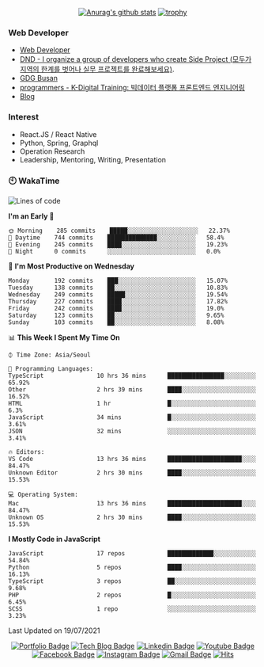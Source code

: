 <div align=center>

[![Anurag's github stats](https://github-readme-stats.vercel.app/api?username=sgd122&show_icons=true)](https://github.com/anuraghazra/github-readme-stats)
[![trophy](https://github-profile-trophy.vercel.app/?username=sgd122&theme=juicyfresh)](https://github.com/ryo-ma/github-profile-trophy)
</div>

### Web Developer
- [Web Developer](https://sgd122.github.io/)
- [DND - I organize a group of developers who create Side Project (모두가 지역의 한계를 벗어나 실무 프로젝트를 완료해보세요)](https://dnd.ac/).
- [GDG Busan](https://gdg.community.dev/gdg-busan/)
- [programmers - K-Digital Training: 빅데이터 플랫폼 프론트엔드 엔지니어링](https://programmers.co.kr/learn/courses/12175)
- [Blog](https://dndacademy.github.io/)

### Interest
- React.JS / React Native
- Python, Spring, Graphql
- Operation Research
- Leadership, Mentoring, Writing, Presentation


### 🕙 WakaTime
<!--START_SECTION:waka-->
![Lines of code](https://img.shields.io/badge/From%20Hello%20World%20I%27ve%20Written-1.3%20million%20lines%20of%20code-blue)

**I'm an Early 🐤** 

```text
🌞 Morning    285 commits    █████░░░░░░░░░░░░░░░░░░░░   22.37% 
🌆 Daytime    744 commits    ██████████████░░░░░░░░░░░   58.4% 
🌃 Evening    245 commits    ████░░░░░░░░░░░░░░░░░░░░░   19.23% 
🌙 Night      0 commits      ░░░░░░░░░░░░░░░░░░░░░░░░░   0.0%

```
📅 **I'm Most Productive on Wednesday** 

```text
Monday       192 commits    ███░░░░░░░░░░░░░░░░░░░░░░   15.07% 
Tuesday      138 commits    ██░░░░░░░░░░░░░░░░░░░░░░░   10.83% 
Wednesday    249 commits    █████░░░░░░░░░░░░░░░░░░░░   19.54% 
Thursday     227 commits    ████░░░░░░░░░░░░░░░░░░░░░   17.82% 
Friday       242 commits    ████░░░░░░░░░░░░░░░░░░░░░   19.0% 
Saturday     123 commits    ██░░░░░░░░░░░░░░░░░░░░░░░   9.65% 
Sunday       103 commits    ██░░░░░░░░░░░░░░░░░░░░░░░   8.08%

```


📊 **This Week I Spent My Time On** 

```text
⌚︎ Time Zone: Asia/Seoul

💬 Programming Languages: 
TypeScript               10 hrs 36 mins      ████████████████░░░░░░░░░   65.92% 
Other                    2 hrs 39 mins       ████░░░░░░░░░░░░░░░░░░░░░   16.52% 
HTML                     1 hr                █░░░░░░░░░░░░░░░░░░░░░░░░   6.3% 
JavaScript               34 mins             █░░░░░░░░░░░░░░░░░░░░░░░░   3.61% 
JSON                     32 mins             ░░░░░░░░░░░░░░░░░░░░░░░░░   3.41%

🔥 Editors: 
VS Code                  13 hrs 36 mins      █████████████████████░░░░   84.47% 
Unknown Editor           2 hrs 30 mins       ████░░░░░░░░░░░░░░░░░░░░░   15.53%

💻 Operating System: 
Mac                      13 hrs 36 mins      █████████████████████░░░░   84.47% 
Unknown OS               2 hrs 30 mins       ████░░░░░░░░░░░░░░░░░░░░░   15.53%

```

**I Mostly Code in JavaScript** 

```text
JavaScript               17 repos            █████████████░░░░░░░░░░░░   54.84% 
Python                   5 repos             ████░░░░░░░░░░░░░░░░░░░░░   16.13% 
TypeScript               3 repos             ██░░░░░░░░░░░░░░░░░░░░░░░   9.68% 
PHP                      2 repos             █░░░░░░░░░░░░░░░░░░░░░░░░   6.45% 
SCSS                     1 repo              ░░░░░░░░░░░░░░░░░░░░░░░░░   3.23%

```



 Last Updated on 19/07/2021
<!--END_SECTION:waka-->

<div align=center>

[![Portfolio Badge](http://img.shields.io/badge/-Portfolio-black?style=flat-square&logo=github&link=http://sgd122.github.io/)](http://sgd122.github.io/) 
[![Tech Blog Badge](http://img.shields.io/badge/-Tech%20blog-black?style=flat-square&logo=github&link=http://dndacademy.github.io/)](http://dndacademy.github.io/) 
[![Linkedin Badge](https://img.shields.io/badge/-LinkedIn-blue?style=flat-square&logo=Linkedin&logoColor=white&link=https://linkedin.com/company/dndacademy)](https://linkedin.com/company/dndacademy) 
[![Youtube Badge](https://img.shields.io/badge/Youtube-ff0000?style=flat-square&logo=youtube&link=https://www.youtube.com/channel/UCLzVjG8j1m4X8TSpMF-x5yw)](https://www.youtube.com/channel/UCLzVjG8j1m4X8TSpMF-x5yw) 
[![Facebook Badge](https://img.shields.io/badge/-Facebook-1877f2?style=flat-square&logo=facebook&logoColor=white&link=https://www.facebook.com/DNDACADEMY)](https://www.facebook.com/DNDACADEMY) 
[![Instagram Badge](https://img.shields.io/badge/-Instagram-dd2a7b?style=flat-square&logo=instagram&logoColor=white&link=https://www.instagram.com/seong_dev/)](https://www.instagram.com/seong_dev/) 
[![Gmail Badge](https://img.shields.io/badge/-Gmail-d14836?style=flat-square&logo=Gmail&logoColor=white&link=mailto:sgd0947@gmail.com)](mailto:sgd0947@gmail.com)
[![Hits](https://hits.seeyoufarm.com/api/count/incr/badge.svg?url=https%3A%2F%2Fgithub.com%2Fsgd122%2Fhit-counter&count_bg=%2379C83D&title_bg=%23555555&icon=&icon_color=%23E7E7E7&title=hits&edge_flat=false)](https://hits.seeyoufarm.com)
</div>
